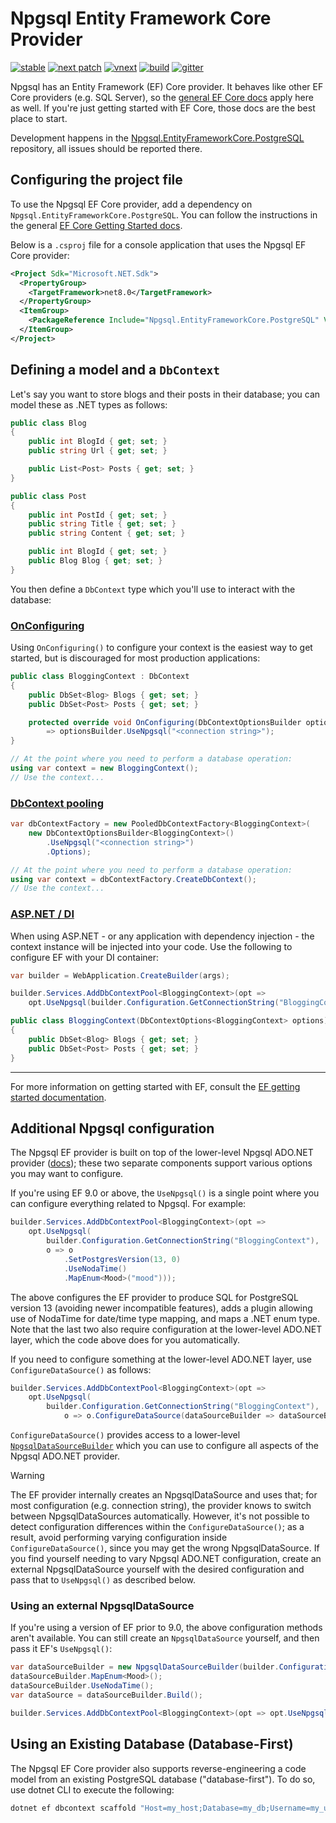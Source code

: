 # Npgsql Entity Framework Core Provider

[![stable](https://img.shields.io/nuget/v/Npgsql.EntityFrameworkCore.PostgreSQL.svg?label=stable)](https://www.nuget.org/packages/Npgsql.EntityFrameworkCore.PostgreSQL/)
[![next patch](https://img.shields.io/myget/npgsql/v/Npgsql.EntityFrameworkCore.PostgreSQL.svg?label=next%20patch)](https://www.myget.org/feed/npgsql/package/nuget/Npgsql.EntityFrameworkCore.PostgreSQL)
[![vnext](https://img.shields.io/myget/npgsql-vnext/vpre/Npgsql.EntityFrameworkCore.PostgreSQL.svg?label=vnext)](https://www.myget.org/feed/npgsql-vnext/package/nuget/Npgsql.EntityFrameworkCore.PostgreSQL)
[![build](https://img.shields.io/github/actions/workflow/status/npgsql/efcore.pg/build.yml?branch=main)](https://github.com/npgsql/efcore.pg/actions)
[![gitter](https://img.shields.io/badge/gitter-join%20chat-brightgreen.svg)](https://gitter.im/npgsql/npgsql)

Npgsql has an Entity Framework (EF) Core provider. It behaves like other EF Core providers (e.g. SQL Server), so the [general EF Core docs](https://docs.microsoft.com/ef/core/index) apply here as well. If you're just getting started with EF Core, those docs are the best place to start.

Development happens in the [Npgsql.EntityFrameworkCore.PostgreSQL](https://github.com/npgsql/Npgsql.EntityFrameworkCore.PostgreSQL) repository, all issues should be reported there.

## Configuring the project file

To use the Npgsql EF Core provider, add a dependency on `Npgsql.EntityFrameworkCore.PostgreSQL`. You can follow the instructions in the general [EF Core Getting Started docs](https://docs.microsoft.com/ef/core/get-started/).

Below is a `.csproj` file for a console application that uses the Npgsql EF Core provider:

```xml
<Project Sdk="Microsoft.NET.Sdk">
  <PropertyGroup>
    <TargetFramework>net8.0</TargetFramework>
  </PropertyGroup>
  <ItemGroup>
    <PackageReference Include="Npgsql.EntityFrameworkCore.PostgreSQL" Version="8.0.4" />
  </ItemGroup>
</Project>
```

## Defining a model and a `DbContext`

Let's say you want to store blogs and their posts in their database; you can model these as .NET types as follows:

```c#
public class Blog
{
    public int BlogId { get; set; }
    public string Url { get; set; }

    public List<Post> Posts { get; set; }
}

public class Post
{
    public int PostId { get; set; }
    public string Title { get; set; }
    public string Content { get; set; }

    public int BlogId { get; set; }
    public Blog Blog { get; set; }
}
```

You then define a `DbContext` type which you'll use to interact with the database:

### [OnConfiguring](#tab/onconfiguring)

Using `OnConfiguring()` to configure your context is the easiest way to get started, but is discouraged for most production applications:

```c#
public class BloggingContext : DbContext
{
    public DbSet<Blog> Blogs { get; set; }
    public DbSet<Post> Posts { get; set; }

    protected override void OnConfiguring(DbContextOptionsBuilder optionsBuilder)
        => optionsBuilder.UseNpgsql("<connection string>");
}

// At the point where you need to perform a database operation:
using var context = new BloggingContext();
// Use the context...
```

### [DbContext pooling](#tab/context-pooling)

```c#
var dbContextFactory = new PooledDbContextFactory<BloggingContext>(
    new DbContextOptionsBuilder<BloggingContext>()
        .UseNpgsql("<connection string>")
        .Options);

// At the point where you need to perform a database operation:
using var context = dbContextFactory.CreateDbContext();
// Use the context...
```

### [ASP.NET / DI](#tab/aspnet)

When using ASP.NET - or any application with dependency injection - the context instance will be injected into your code. Use the following to configure EF with your DI container:

```c#
var builder = WebApplication.CreateBuilder(args);

builder.Services.AddDbContextPool<BloggingContext>(opt => 
    opt.UseNpgsql(builder.Configuration.GetConnectionString("BloggingContext")));

public class BloggingContext(DbContextOptions<BloggingContext> options) : DbContext(options)
{
    public DbSet<Blog> Blogs { get; set; }
    public DbSet<Post> Posts { get; set; }
}
```

***

For more information on getting started with EF, consult the [EF getting started documentation](https://learn.microsoft.com/en-us/ef/core/get-started/overview/first-app?tabs=netcore-cli).

## Additional Npgsql configuration

The Npgsql EF provider is built on top of the lower-level Npgsql ADO.NET provider ([docs](https://www.npgsql.org/doc/index.html)); these two separate components support various options you may want to configure.

If you're using EF 9.0 or above, the `UseNpgsql()` is a single point where you can configure everything related to Npgsql. For example:

```c#
builder.Services.AddDbContextPool<BloggingContext>(opt =>
    opt.UseNpgsql(
        builder.Configuration.GetConnectionString("BloggingContext"),
        o => o
            .SetPostgresVersion(13, 0)
            .UseNodaTime()
            .MapEnum<Mood>("mood")));
```

The above configures the EF provider to produce SQL for PostgreSQL version 13 (avoiding newer incompatible features), adds a plugin allowing use of NodaTime for date/time type mapping, and maps a .NET enum type. Note that the last two also require configuration at the lower-level ADO.NET layer, which the code above does for you automatically.

If you need to configure something at the lower-level ADO.NET layer, use `ConfigureDataSource()` as follows:

```c#
builder.Services.AddDbContextPool<BloggingContext>(opt =>
    opt.UseNpgsql(
        builder.Configuration.GetConnectionString("BloggingContext"),
            o => o.ConfigureDataSource(dataSourceBuilder => dataSourceBuilder.UseClientCertificate(certificate))));
```

`ConfigureDataSource()` provides access to a lower-level [`NpgsqlDataSourceBuilder`](../Npgsql/basic-usage.md#data-source) which you can use to configure all aspects of the Npgsql ADO.NET provider.

> [!WARNING]
> The EF provider internally creates an NpgsqlDataSource and uses that; for most configuration (e.g. connection string), the provider knows to switch between NpgsqlDataSources automatically.
> However, it's not possible to detect configuration differences within the `ConfigureDataSource()`; as a result, avoid performing varying configuration inside `ConfigureDataSource()`, since you may
> get the wrong NpgsqlDataSource. If you find yourself needing to vary Npgsql ADO.NET configuration, create an external NpgsqlDataSource yourself with the desired configuration and pass that to
> `UseNpgsql()` as described below.

### Using an external NpgsqlDataSource

If you're using a version of EF prior to 9.0, the above configuration methods aren't available. You can still create an `NpgsqlDataSource` yourself, and then pass it EF's `UseNpgsql()`:

```c#
var dataSourceBuilder = new NpgsqlDataSourceBuilder(builder.Configuration.GetConnectionString("BloggingContext"));
dataSourceBuilder.MapEnum<Mood>();
dataSourceBuilder.UseNodaTime();
var dataSource = dataSourceBuilder.Build();

builder.Services.AddDbContextPool<BloggingContext>(opt => opt.UseNpgsql(dataSource));
```

## Using an Existing Database (Database-First)

The Npgsql EF Core provider also supports reverse-engineering a code model from an existing PostgreSQL database ("database-first"). To do so, use dotnet CLI to execute the following:

```bash
dotnet ef dbcontext scaffold "Host=my_host;Database=my_db;Username=my_user;Password=my_pw" Npgsql.EntityFrameworkCore.PostgreSQL
```
